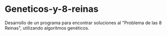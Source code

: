# Geneticos-y-8-reinas
Desarrollo de un programa para encontrar soluciones al "Problema de las 8 Reinas", utilizando algoritmos genéticos.
